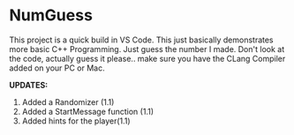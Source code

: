 <h1>NumGuess</h1>

This project is a quick build in VS Code. This just basically demonstrates more basic C++ Programming. Just guess the number I made. Don't look at the code, actually guess it please.. make sure you have the CLang Compiler added on your PC or Mac. 

<b>UPDATES:</b>
1. Added a Randomizer (1.1)
2. Added a StartMessage function (1.1)
3. Added hints for the player(1.1)